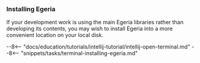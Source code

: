 <!-- SPDX-License-Identifier: CC-BY-4.0 -->
<!-- Copyright Contributors to the ODPi Egeria project. -->

### Installing Egeria

If your development work is using the main Egeria libraries rather than developing its contents, you may wish to install Egeria into a more convenient location on your local disk.

--8<-- "docs/education/tutorials/intellij-tutorial/intellij-open-terminal.md"
--8<-- "snippets/tasks/terminal-installing-egeria.md"


